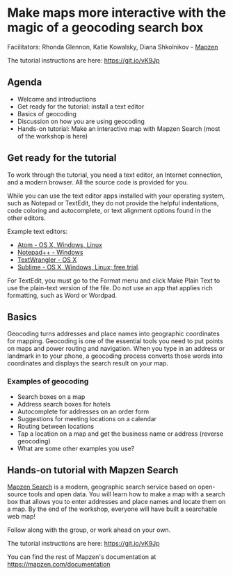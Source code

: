 # Make maps more interactive with the magic of a geocoding search box

Facilitators: Rhonda Glennon, Katie Kowalsky, Diana Shkolnikov - [Mapzen](https://mapzen.com/)

The tutorial instructions are here: https://git.io/vK9Jp

## Agenda

- Welcome and introductions
- Get ready for the tutorial: install a text editor
- Basics of geocoding
- Discussion on how you are using geocoding
- Hands-on tutorial: Make an interactive map with Mapzen Search (most of the workshop is here)

## Get ready for the tutorial

To work through the tutorial, you need a text editor, an Internet connection, and a modern browser. All the source code is provided for you.

While you can use the text editor apps installed with your operating system, such as Notepad or TextEdit, they do not provide the helpful indentations, code coloring and autocomplete, or text alignment options found in the other editors.

Example text editors:

- [Atom - OS X, Windows, Linux](https://atom.io/)
- [Notepad++ - Windows](https://notepad-plus-plus.org/)
- [TextWrangler - OS X](http://www.barebones.com/products/textwrangler/)
- [Sublime - OS X, Windows, Linux; free trial](http://www.sublimetext.com/).

For TextEdit, you must go to the Format menu and click Make Plain Text to use the plain-text version of the file. Do not use an app that applies rich formatting, such as Word or Wordpad.

## Basics

Geocoding turns addresses and place names into geographic coordinates for mapping. Geocoding is one of the essential tools you need to put points on maps and power routing and navigation. When you type in an address or landmark in to your phone, a geocoding process converts those words into coordinates and displays the search result on your map.

### Examples of geocoding

- Search boxes on a map
- Address search boxes for hotels
- Autocomplete for addresses on an order form
- Suggestions for meeting locations on a calendar
- Routing between locations
- Tap a location on a map and get the business name or address (reverse geocoding)
- What are some other examples you use?

## Hands-on tutorial with Mapzen Search

[Mapzen Search](https://mapzen.com/projects/search) is a modern, geographic search service based on open-source tools and open data. You will learn how to make a map with a search box that allows you to enter addresses and place names and locate them on a map. By the end of the workshop, everyone will have built a searchable web map!

Follow along with the group, or work ahead on your own.

The tutorial instructions are here: https://git.io/vK9Jp

You can find the rest of Mapzen's documentation at https://mapzen.com/documentation
